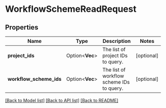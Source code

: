 # WorkflowSchemeReadRequest

## Properties

Name | Type | Description | Notes
------------ | ------------- | ------------- | -------------
**project_ids** | Option<**Vec<String>**> | The list of project IDs to query. | [optional]
**workflow_scheme_ids** | Option<**Vec<String>**> | The list of workflow scheme IDs to query. | [optional]

[[Back to Model list]](../README.md#documentation-for-models) [[Back to API list]](../README.md#documentation-for-api-endpoints) [[Back to README]](../README.md)


